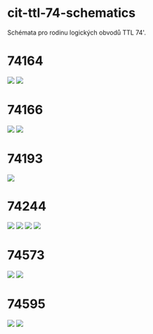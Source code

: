 # cit-ttl-74-schematics
Schémata pro rodinu logických obvodů TTL 74'.

# 74164
![](dist/png/74164_chip_flat.png)
![](dist/png/74164_flat.png)

# 74166
![](dist/png/74166_chip_flat.png)
![](dist/png/74166_flat.png)

# 74193
![](dist/png/74193_chip_flat.png)

# 74244
![](dist/png/74244_chip_flat.png)
![](dist/png/74244_flat.png)
![](dist/png/74244_1_flat.png)
![](dist/png/74244_2_flat.png)

# 74573
![](dist/png/74573_chip_flat.png)
![](dist/png/74573_flat.png)

# 74595
![](dist/png/74595_chip_flat.png)
![](dist/png/74595_flat.png)
